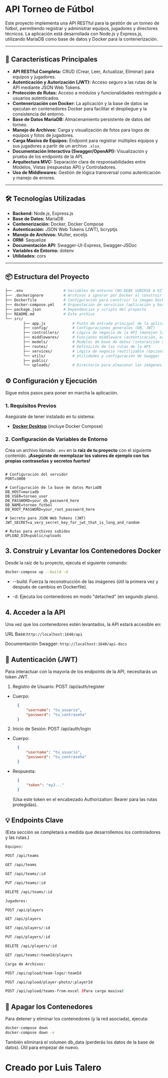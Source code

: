 # API Torneo de Fútbol

Este proyecto implementa una API RESTful para la gestión de un torneo de fútbol, permitiendo registrar y administrar equipos, jugadores y directores técnicos. La aplicación está desarrollada con Node.js y Express.js, utilizando MariaDB como base de datos y Docker para la contenerización.

---

## 🚀 Características Principales

* **API RESTful Completa:** CRUD (Crear, Leer, Actualizar, Eliminar) para equipos y jugadores.
* **Autenticación y Autorización (JWT):** Acceso seguro a las rutas de la API mediante JSON Web Tokens.
* **Protección de Rutas:** Acceso a módulos y funcionalidades restringido a usuarios autenticados.
* **Contenerización con Docker:** La aplicación y la base de datos se ejecutan en contenedores Docker para facilitar el despliegue y la consistencia del entorno.
* **Base de Datos MariaDB:** Almacenamiento persistente de datos del torneo.
* **Manejo de Archivos:** Carga y visualización de fotos para logos de equipos y fotos de jugadores.
* **Carga Masiva de Equipos:** Endpoint para registrar múltiples equipos y sus jugadores a partir de un archivo `.xlsx`.
* **Documentación Interactiva (Swagger/OpenAPI):** Visualización y prueba de los endpoints de la API.
* **Arquitectura MVC:** Separación clara de responsabilidades entre Modelos, Vistas (respuestas API) y Controladores.
* **Uso de Middlewares:** Gestión de lógica transversal como autenticación y manejo de errores.

---

## 🛠️ Tecnologías Utilizadas

* **Backend:** Node.js, Express.js
* **Base de Datos:** MariaDB
* **Contenerización:** Docker, Docker Compose
* **Autenticación:** JSON Web Tokens (JWT), bcryptjs
* **Manejo de Archivos:** Multer, exceljs
* **ORM:** Sequelize
* **Documentación API:** Swagger-UI-Express, Swagger-JSDoc
* **Variables de Entorno:** dotenv
* **Utilidades:** cors

---

## 📦 Estructura del Proyecto

```Bash
├── .env                  # Variables de entorno (NO DEBE SUBIRSE A GIT)
├── .dockerignore         # Archivos a ignorar por Docker al construir la imagen
├── Dockerfile            # Configuración para construir la imagen Docker de la aplicación
├── docker-compose.yml    # Orquestación de servicios (aplicación y base de datos)
├── package.json          # Dependencias y scripts del proyecto
├── README.md             # Este archivo
└── src/
        ├── app.js            # Punto de entrada principal de la aplicación
        ├── config/           # Configuraciones generales (DB, JWT)
        ├── controllers/      # Lógica de negocio de la API (manejan las solicitudes)
        ├── middlewares/      # Funciones middleware (autenticación, errores)
        ├── models/           # Modelos de base de datos (interacción con MariaDB)
        ├── routes/           # Definición de las rutas de la API
        ├── services/         # Lógica de negocio reutilizable (opcional)
        └── utils/            # Utilidades y configuración de Swagger
        ├── public/
        └── uploads/          # Directorio para almacenar las imágenes subidas
```

## ⚙️ Configuración y Ejecución

Sigue estos pasos para poner en marcha la aplicación.

### 1. Requisitos Previos

Asegúrate de tener instalado en tu sistema:
* [**Docker Desktop**](https://www.docker.com/products/docker-desktop) (incluye Docker Compose)

### 2. Configuración de Variables de Entorno

Crea un archivo llamado `.env` en la **raíz de tu proyecto** con el siguiente contenido. **¡Asegúrate de reemplazar los valores de ejemplo con tus propias contraseñas y secretos fuertes!**

```env

# Configuración del servidor
PORT=3000

# Configuración de la base de datos MariaDB
DB_HOST=mariadb
DB_USER=torneo_user
DB_PASSWORD=your_db_password_here
DB_NAME=torneo_futbol
DB_ROOT_PASSWORD=your_root_password_here

# Secreto para JSON Web Tokens (JWT)
JWT_SECRET=a_very_secret_key_for_jwt_that_is_long_and_random

# Rutas para archivos subidos
UPLOAD_DIR=public/uploads

```

## 3. Construir y Levantar los Contenedores Docker
Desde la raíz de tu proyecto, ejecuta el siguiente comando:

```Bash
docker-compose up --build -d
```

- --build: Fuerza la reconstrucción de las imágenes (útil la primera vez y después de cambios en Dockerfile).

- -d: Ejecuta los contenedores en modo "detached" (en segundo plano).

## 4. Acceder a la API
Una vez que los contenedores estén levantados, la API estará accesible en:

URL Base:```http://localhost:1640/api```

Documentación Swagger: ```http://localhost:1640/api-docs```

## 🔑 Autenticación (JWT)
Para interactuar con la mayoría de los endpoints de la API, necesitarás un token JWT.

1. Registro de Usuario: POST /api/auth/register

- Cuerpo:
  ```json
    {
        "username": "tu_usuario",
        "password": "tu_contraseña"
    }
  ```

2. Inicio de Sesión: POST /api/auth/login

- Cuerpo:
  ```json
    {
        "username": "tu_usuario",
        "password": "tu_contraseña"
    }
  ```

- Respuesta:
  ```json
    {
        "token": "eyJ..."
    }
  ```
   (Usa este token en el encabezado Authorization: Bearer <token> para las rutas protegidas).
## 💡 Endpoints Clave
(Esta sección se completará a medida que desarrollemos los controladores y las rutas.)
```Bash
Equipos:

POST /api/teams

GET /api/teams

GET /api/teams/:id

PUT /api/teams/:id

DELETE /api/teams/:id
```
```Bash
Jugadores:

POST /api/players

GET /api/players

GET /api/players/:id

PUT /api/players/:id

DELETE /api/players/:id

GET /api/teams/:teamId/players

Carga de Archivos:

POST /api/upload/team-logo/:teamId

POST /api/upload/player-photo/:playerId

POST /api/upload/teams-from-excel (Para carga masiva)
```

## 🛑 Apagar los Contenedores
Para detener y eliminar los contenedores (y la red asociada), ejecuta:

```Bash
docker-compose down
docker-compose down -v
```
También eliminará el volumen db_data (perderás los datos de la base de datos). Útil para empezar de nuevo.
# Creado por Luis Talero
